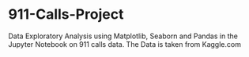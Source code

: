 # 911-Calls-Project
Data Exploratory Analysis using Matplotlib, Seaborn and Pandas in the Jupyter Notebook on 911 calls data. The Data is taken from Kaggle.com
